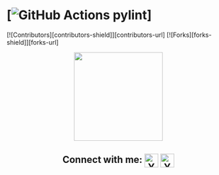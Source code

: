 <a name="readme-top"></a>
# [![GitHub Actions pylint](https://github.com/lolik7447/TrainLab/actions/workflows/pylint.yml/badge.svg)]
[![Contributors][contributors-shield]][contributors-url]
[![Forks][forks-shield]][forks-url]


<div id="image" align="center">
  <img src="https://github.com/lolik7447/lolik7447/blob/main/Olga3.png" height="200"/></h1>
  </div>
<h2 align="center"> Connect with me:
<a href="https://www.linkedin.com/in/olga-maksimova74/"><img align="center" src="https://raw.githubusercontent.com/yushi1007/yushi1007/main/images/linkedin.svg" alt="Yu Shi | LinkedIn" width="31px"/></a>
<a href="https://www.t.me/lolichka74"><img align="center" src="https://sz58.ru/wp-content/uploads/telegram.png" alt="Yu Shi | Telegram" width="31px"/></a>
</br>
